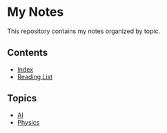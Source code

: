 # My Notes

This repository contains my notes organized by topic.

## Contents

- [Index](./_index.md)
- [Reading List](./_reading_list.md)

## Topics

- [AI](/ai)
- [Physics](/physics)

